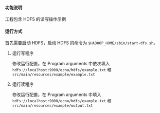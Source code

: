 #### 功能说明

工程包含 HDFS 的读写操作示例

#### 运行方式

首先需要启动 HDFS，启动 HDFS 的命令为 `$HADOOP_HOME/sbin/start-dfs.sh`。
1. 运行写程序

   修改运行配置，在 Program arguments 中依次填入 `hdfs://localhost:9000/ecnu/hdfs/example.txt` 和 `src/main/resources/example/example.txt`

2. 运行读程序

   修改运行配置，在 Program arguments 中填入`hdfs://localhost:9000/ecnu/hdfs/example.txt` 和 `src/main/resources/example/output.txt`

